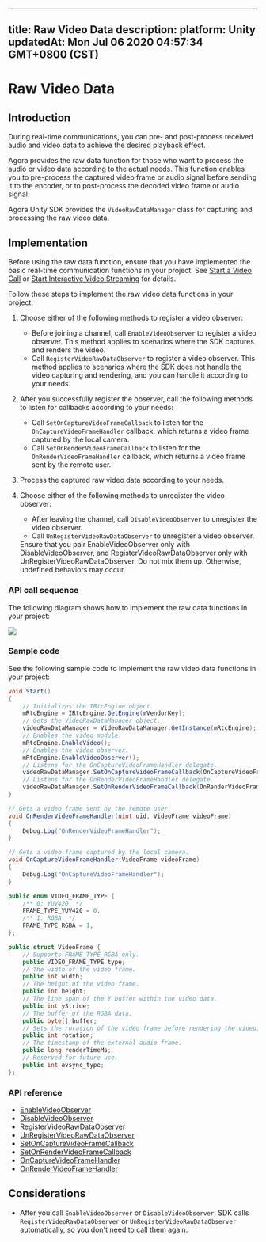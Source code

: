 
---
title: Raw Video Data
description: 
platform: Unity
updatedAt: Mon Jul 06 2020 04:57:34 GMT+0800 (CST)
---
# Raw Video Data
## Introduction

During real-time communications, you can pre- and post-process received audio and video data to achieve the desired playback effect.

Agora provides the raw data function for those who want to process the audio or video data according to the actual needs. This function enables you to pre-process the captured video frame or audio signal before sending it to the encoder, or to post-process the decoded video frame or audio signal.

Agora Unity SDK provides the `VideoRawDataManager` class for capturing and processing the raw video data.

## Implementation

Before using the raw data function, ensure that you have implemented the basic real-time communication functions in your project. See [Start a Video Call](https://docs.agora.io/en/Video/start_call_unity?platform=Unity) or [Start Interactive Video Streaming](https://docs.agora.io/en/Interactive%20Broadcast/start_live_unity?platform=Unity) for details.

Follow these steps to implement the raw video data functions in your project:

1. Choose either of the following methods to register a video observer:
   - Before joining a channel, call `EnableVideoObserver` to register a video observer. This method applies to scenarios where the SDK captures and renders the video.
   - Call `RegisterVideoRawDataObserver` to register a video observer. This method applies to scenarios where the SDK does not handle the video capturing and rendering, and you can handle it according to your needs.

2. After you successfully register the observer, call the following methods to listen for callbacks according to your needs:
   - Call `SetOnCaptureVideoFrameCallback` to listen for the `OnCaptureVideoFrameHandler` callback, which returns a video frame captured by the local camera.
   - Call `SetOnRenderVideoFrameCallback` to listen for the `OnRenderVideoFrameHandler` callback, which returns a video frame sent by the remote user.
3. Process the captured raw video data according to your needs. 
4. Choose either of the following methods to unregister the video observer:
   - After leaving the channel, call `DisableVideoObserver` to unregister the video observer.
   - Call `UnRegisterVideoRawDataObserver` to unregister a video observer.
   <div class="alert note">Ensure that you pair EnableVideoObserver only with DisableVideoObserver, and RegisterVideoRawDataObserver only with UnRegisterVideoRawDataObserver. Do not mix them up. Otherwise, undefined behaviors may occur.</div>

### API call sequence

The following diagram shows how to implement the raw data functions in your project:

![](https://web-cdn.agora.io/docs-files/1576228297748)

### Sample code

See the following sample code to implement the raw video data functions in your project:

```C#
void Start()
{
    // Initializes the IRtcEngine object.
    mRtcEngine = IRtcEngine.GetEngine(mVendorKey);
    // Gets the VideoRawDataManager object.
    videoRawDataManager = VideoRawDataManager.GetInstance(mRtcEngine);
    // Enables the video module.
    mRtcEngine.EnableVideo();
    // Enables the video observer.
    mRtcEngine.EnableVideoObserver();
    // Listens for the OnCaptureVideoFrameHandler delegate.
    videoRawDataManager.SetOnCaptureVideoFrameCallback(OnCaptureVideoFrameHandler);
    // Listens for the OnRenderVideoFrameHandler delegate.
    videoRawDataManager.SetOnRenderVideoFrameCallback(OnRenderVideoFrameHandler);
}

// Gets a video frame sent by the remote user.
void OnRenderVideoFrameHandler(uint uid, VideoFrame videoFrame)
{
    Debug.Log("OnRenderVideoFrameHandler");
}

// Gets a video frame captured by the local camera.
void OnCaptureVideoFrameHandler(VideoFrame videoFrame)
{
    Debug.Log("OnCaptureVideoFrameHandler");
}

public enum VIDEO_FRAME_TYPE {
    /** 0: YUV420. */
    FRAME_TYPE_YUV420 = 0, 
    /** 1: RGBA. */
    FRAME_TYPE_RGBA = 1,
};

public struct VideoFrame {
    // Supports FRAME_TYPE_RGBA only.
    public VIDEO_FRAME_TYPE type;
    // The width of the video frame.
    public int width; 
    // The height of the video frame.
    public int height; 
    // The line span of the Y buffer within the video data.
    public int yStride; 
    // The buffer of the RGBA data.
    public byte[] buffer; 
    // Sets the rotation of the video frame before rendering the video. Supports 0, 90, 180, 270 degrees clockwise.
    public int rotation;
    // The timestamp of the external audio frame.
    public long renderTimeMs;
    // Reserved for future use.
    public int avsync_type;
};
```


### API reference

- [EnableVideoObserver](https://docs.agora.io/en/Video/API%20Reference/unity/classagora__gaming__rtc_1_1_i_rtc_engine.html#ace979cd59611a0cc39e13f8ea33c0f7c)
- [DisableVideoObserver](https://docs.agora.io/en/Video/API%20Reference/unity/classagora__gaming__rtc_1_1_i_rtc_engine.html#ace613c4deed4548ee30a80a18a7007df)
- [RegisterVideoRawDataObserver](https://docs.agora.io/en/Video/API%20Reference/unity/classagora__gaming__rtc_1_1_video_raw_data_manager.html#ad2fddfb037739fdcb5cdd245caeb12f0)
- [UnRegisterVideoRawDataObserver](https://docs.agora.io/en/Video/API%20Reference/unity/classagora__gaming__rtc_1_1_video_raw_data_manager.html#ad485000862fc71f39889f826f1353ba3)
- [SetOnCaptureVideoFrameCallback](https://docs.agora.io/en/Video/API%20Reference/unity/classagora__gaming__rtc_1_1_video_raw_data_manager.html#a86b6c82c97dbe94f7a11839506a09109)
- [SetOnRenderVideoFrameCallback](https://docs.agora.io/en/Video/API%20Reference/unity/classagora__gaming__rtc_1_1_video_raw_data_manager.html#ad7516aa3de9f25b208fe2aa9baf56097)
- [OnCaptureVideoFrameHandler](https://docs.agora.io/en/Video/API%20Reference/unity/classagora__gaming__rtc_1_1_video_raw_data_manager.html#a7173eb3a85e986f50696732076c811b9)
- [OnRenderVideoFrameHandler](https://docs.agora.io/en/Video/API%20Reference/unity/classagora__gaming__rtc_1_1_video_raw_data_manager.html#a2ad89cb34bf7ca354ee71a35985bb5c7)

## Considerations

- After you call `EnableVideoObserver` or `DisableVideoObserver`, SDK calls `RegisterVideoRawDataObserver` or `UnRegisterVideoRawDataObserver` automatically, so you don't need to call them again.
